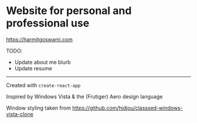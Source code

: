 # Website for personal and professional use

https://harmitgoswami.com

TODO:
- Update about me blurb
- Update resume 
---

Created with `create-react-app`

Inspired by Windows Vista & the (Frutiger) Aero design language

Window styling taken from https://github.com/hidjou/classsed-windows-vista-clone
